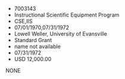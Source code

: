 * 7003143
* Instructional Scientific Equipment Program
* CSE,IIS
* 07/01/1970,07/31/1972
* Lowell Weller, University of Evansville
* Standard Grant
*   name not available
* 07/31/1972
* USD 12,000.00

NONE